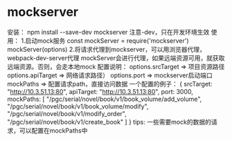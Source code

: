 # mockserver

安装：
    npm install --save-dev mockserver
    注意-dev，只在开发环境生效
使用：
    1.启动mock服务
    const mockServer = require('mockserver')
    mockServer(options)
    2.将请求代理到mockserver，可以用浏览器代理，webpack-dev-server代理
    mockServer会进行代理，如果远端资源可用，就获取远端资源。否则，会走本地mock
配置说明：
    options.srcTarget => 项目资源路径
    options.apiTarget => 网络请求路径）
    options.port => mockserver启动端口
    mockPaths => 配置请求path，直接访问数据
    一个配置的例子：
    {
        srcTarget: "http://10.3.51.13:80",
        apiTarget: "http://10.3.51.13:80",
        port: 3000,
        mockPaths: [
            "/pgc/serial/novel/book/v1/book_volume/add_volume",
            "/pgc/serial/novel/book/v1/book_volume/modify",
            "/pgc/serial/novel/book/v1/modify_order",
            "/pgc/serial/novel/book/v1/create_book"
        ]
    }
tips:
    一些需要mock的数据的请求，可以配置在mockPaths中
